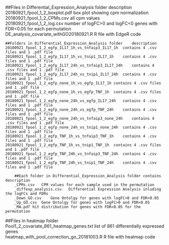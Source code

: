 ##Files in Differential_Expression_Analysis folder	description		
20180921_fpool_1_2_boxplot.pdf	box plot showing cpm normalization		
20180921_fpool_1_2_CPMs.csv	all cpm values		
20180921_fpool_1_2_log.csv	number of logFC>0 and logFC<0 genes with FDR<0.05 for each permutation	
DE_analysis_covariate_withGO20180921.R	R file with EdgeR code		

	##Folders in Differential_Expression_Analysis folder	description	
	20180921_fpool_1_2_egfp_IL17_1h_vs_tnfaip3_IL17_1h	contains 4 .csv files and 1 .pdf file	
	20180921_fpool_1_2_egfp_IL17_1h_vs_tnip1_IL17_1h	contains 4 .csv files and 1 .pdf file	
	20180921_fpool_1_2_egfp_IL17_24h_vs_tnfaip3_IL17_24h	contains 4 .csv files and 1 .pdf file	
	20180921_fpool_1_2_egfp_IL17_24h_vs_tnip1_IL17_24h	contains 4 .csv files and 1 .pdf file	
	20180921_fpool_1_2_egfp_none_1h_vs_egfp_IL17_1h	contains 4 .csv files and 1 .pdf file	
	20180921_fpool_1_2_egfp_none_1h_vs_egfp_TNF_1h	contains 4 .csv files and 1 .pdf file	
	20180921_fpool_1_2_egfp_none_24h_vs_egfp_IL17_24h	contains 4 .csv files and 1 .pdf file	
	20180921_fpool_1_2_egfp_none_24h_vs_egfp_TNF_24h	contains 4 .csv files and 1 .pdf file	
	20180921_fpool_1_2_egfp_none_24h_vs_tnfaip3_none_24h	contains 4 .csv files and 1 .pdf file	
	20180921_fpool_1_2_egfp_none_24h_vs_tnip1_none_24h	contains 4 .csv files and 1 .pdf file	
	20180921_fpool_1_2_egfp_TNF_1h_vs_tnfaip3_TNF_1h	contains 4 .csv files and 1 .pdf file	
	20180921_fpool_1_2_egfp_TNF_1h_vs_tnip1_TNF_1h	contains 4 .csv files and 1 .pdf file	
	20180921_fpool_1_2_egfp_TNF_24h_vs_tnfaip3_TNF_24h	contains 4 .csv files and 1 .pdf file	
	20180921_fpool_1_2_egfp_TNF_24h_vs_tnip1_TNF_24h	contains 4 .csv files and 1 .pdf file	
		
		##Each folder in Differential_Expression_Analysis folder contains	description
		_CPMs.csv	CPM values for each sample used in the permutation
		_diffexp_analysis.csv	Differential Expression Analysis inluding the logFCs and FDRs
		_Down_GO.csv	Gene Ontolgy for genes with logFC<0 and FDR<0.05
		_Up_GO.csv	Gene Ontolgy for genes with logFC>0 and FDR<0.05
		_MA.pdf	hit distribution for genes with FDR<0.05 for the permutation

##Files in heatmap folder			
Pool1_2_covariate_861_heatmap_genes.txt	list of 861 differentially expressed genes		
heatmap_with_pool_correction_go_20181003.R	R file with heatmap code		
